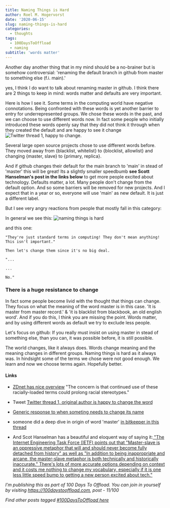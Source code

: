 ```yaml
---
title: Naming Things is Hard
author: Roel M. Hogervorst
date: '2020-06-15'
slug: naming-things-is-hard
categories:
  - thoughts
tags:
  - 100DaysToOffload
  - naming
subtitle: 'words matter'
---
```


Another day another thing that in my mind should be a no-brainer but is somehow controversial:
'renaming the default branch in github from master to something else (f.i. main).'

yes, I think I do want to talk about renaming master in github. I think there are 2 things to keep in mind: words matter and defaults are very important.

Here is how I see it. Some terms in the computing world have negative connotations.
Being confronted with these words is yet another barrier to entry for underrepresented groups. 
We chose these words in the past, and we can choose to use different words now. In fact some people
who initially introduced these words openly say that they did not think it through when they created the default and are happy to see it change
![Twitter thread 1, happy to change](post/2020-06-15-naming-things-is-hard/index_files/image3.png).


Several large open source projects chose to use different words before. They moved away from {blacklist, whitelist} to {blocklist, allowlist} and changing {master, slave} to {primary, replica}. 

And if github changes their default for the main branch to 'main' in stead of 'master' this will be great! Its a slightly smaller speedbumb **see Scott Hanselman's post in the links below** to get more people excited about technology.  Defaults matter, a lot. Many people don't change from the default option. And so some barriers will be removed for new projects. And I expect that in a year or so, everyone will use 'main' as new default. It is just a different label. 

But I see very angry reactions from people that mostly fall in this category:

In general we see this:
![naming things is hard](post/2020-06-15-naming-things-is-hard/index_files/image1.png)

and this one:

```
"They're just standard terms in computing! They don't mean anything! This isn't important."

Then let's change them since it's no big deal.

"...

...

No."
```

### There is a huge resistance to change
In fact some people become livid with the thought that things can change. They focus on what the
meaning of the word master is in this case. 'It is master from master record.' & 'it is blacklist from blackbook, an old english word'. And if you do this, I think you are missing the point. Words matter, and by using different words as default we try to exclude less people. 

Let's focus on github: If you really must insist on using master in stead of something else, than you can, it was possible before, it is still possible. 

The world changes, like it always does. Words change meaning and the meaning changes in different groups. Naming things is hard as it always was. In hindsight some of the terms we chose were not good enough. We learn and now we choose terms again. Hopefully better. 


#### Links
- [ZDnet has nice overview](https://www.zdnet.com/article/github-to-replace-master-with-alternative-term-to-avoid-slavery-references/) "The concern is that continued use of these racially-loaded terms could prolong racial stereotypes."

- Tweet [Twitter thread 1, original author is happy to change the word](https://mobile.twitter.com/xpasky/status/1272280760280637441)
- [Generic response to when someting needs to change its name](https://mobile.twitter.com/JamesZetlen/status/1269314127375237125)

- someone did a deep dive in origin of word 'master' [in bitkeeper in this thread](https://mobile.twitter.com/jpaulreed/status/1272038656799211521)

- And Scot Hanselman has a beautiful and eloquent way of saying it:[ "The Internet Engineering Task Force (IETF) points out that "Master-slave is an oppressive metaphor that will and should never become fully detached from history" as well as "In addition to being inappropriate and arcane, the master-slave metaphor is both technically and historically inaccurate." There's lots of more accurate options depending on context and it costs me nothing to change my vocabulary, especially if it is one less little speed bump to getting a new person excited about tech."](https://www.hanselman.com/blog/EasilyRenameYourGitDefaultBranchFromMasterToMain.aspx)


*I’m publishing this as part of 100 Days To Offload. You can join in yourself by visiting https://100daystooffload.com, post - 11/100*

*Find other posts tagged  [#100DaysToOffload here](https://notes.rmhogervorst.nl/tags/100DaysToOffload/)*
